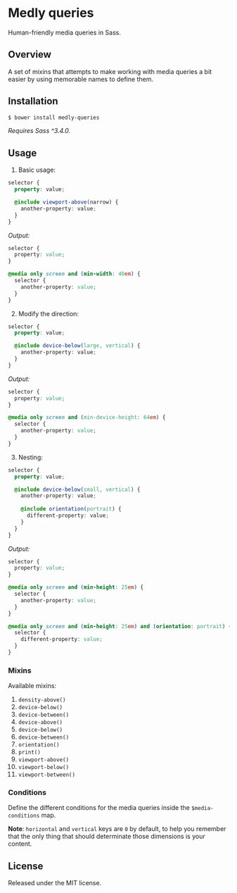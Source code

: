 # Medly queries

Human-friendly media queries in Sass.

## Overview

A set of mixins that attempts to make working with media queries a bit easier
by using memorable names to define them.

## Installation

```sh
$ bower install medly-queries
```

_Requires Sass ^3.4.0._

## Usage

1. Basic usage:

  ```scss
  selector {
    property: value;
  
    @include viewport-above(narrow) {
      another-property: value;
    }
  }
  ```
  
  _Output:_
  
  ```css
  selector {
    property: value;
  }
  
  @media only screen and (min-width: 40em) {
    selector {
      another-property: value;
    }
  }
  ```
  
2. Modify the direction:

  ```scss
  selector {
    property: value;
  
    @include device-below(large, vertical) {
      another-property: value;
    }
  }
  ```
  
  _Output:_
  
  ```css
  selector {
    property: value;
  }
  
  @media only screen and (min-device-height: 64em) {
    selector {
      another-property: value;
    }
  }
  ```
  
3. Nesting:

  ```scss
  selector {
    property: value;
  
    @include device-below(small, vertical) {
      another-property: value;
      
      @include orientation(portrait) {
        different-property: value;
      }
    }
  }
  ```
  
  _Output:_
  
  ```css
  selector {
    property: value;
  }
  
  @media only screen and (min-height: 25em) {
    selector {
      another-property: value;
    }
  }
  
  @media only screen and (min-height: 25em) and (orientation: portrait) {
    selector {
      different-property: value;
    }
  }
  ```

### Mixins

Available mixins:

1. `density-above()`
2. `device-below()`
3. `device-between()`
4. `device-above()`
5. `device-below()`
6. `device-between()`
7. `orientation()`
8. `print()`
9. `viewport-above()`
10. `viewport-below()`
11. `viewport-between()`

### Conditions

Define the different conditions for the media queries inside the
`$media-conditions` map.

__Note__: `horizontal` and `vertical` keys are `0` by default, to help you
remember that the only thing that should determinate those dimensions is your
content.

## License

Released under the MIT license.
